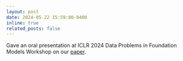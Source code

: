 ```yaml
---
layout: post
date: 2024-05-22 15:59:00-0400
inline: true
related_posts: false
---
```


Gave an oral presentation at ICLR 2024 Data Problems in Foundation Models Workshop on our [paper](https://arxiv.org/abs/2404.01099).
